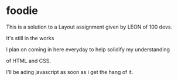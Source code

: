 # foodie

This is a solution to a Layout assignment given by 
LEON of 100 devs.

It's still in the works 

I plan on coming in here everyday to help solidify my understanding

of HTML and CSS. 

I'll be ading javascript as soon as i get the hang of it.
